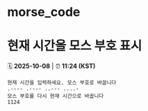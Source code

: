 # morse_code
# 현재 시간을 모스 부호 표시
<!-- MORSE_TIME_START -->
🗓️ **2025-10-08** | ⏰ **11:24 (KST)**

```
현재 시간을 입력하세요. 모스 부호로 바꿉니다
.---- .---- ..--- ....-
모스 부호를 다시 현재 시간으로 바꿉니다
1124
```
<!-- MORSE_TIME_END -->
